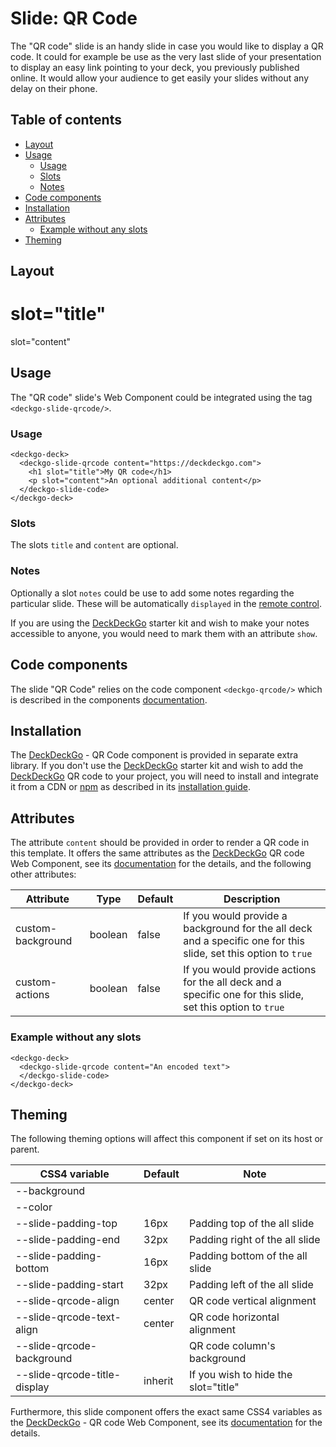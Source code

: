 # Slide: QR Code

The "QR code" slide is an handy slide in case you would like to display a QR code. It could for example be use as the very last slide of your presentation to display an easy link pointing to your deck, you previously published online. It would allow your audience to get easily your slides without any delay on their phone.

## Table of contents

- [Layout](#app-slide-qrcode-layout)
- [Usage](#app-slide-qrcode-usage)
  - [Usage](#app-slide-qrcode-usage-1)
  - [Slots](#app-slide-qrcode-slots)
  - [Notes](#app-slide-qrcode-notes)
- [Code components](#app-slide-qrcode-code-components)
- [Installation](#app-slide-qrcode-installation)
- [Attributes](#app-slide-qrcode-attributes)
  - [Example without any slots](#app-slide-qrcode-example-without-any-slots)
- [Theming](#app-slide-qrcode-theming)

## Layout

<div class="container" margin>
  <deckgo-deck embedded={true} pager={false}>
    <deckgo-slide-qrcode content="https://deckdeckgo.com">
        <h1 slot="title">slot="title"</h1>
        <p slot="content">slot="content"</p>
    </deckgo-slide-qrcode>
  </deckgo-deck>
</div>

## Usage

The "QR code" slide's Web Component could be integrated using the tag `<deckgo-slide-qrcode/>`.

### Usage

```
<deckgo-deck>
  <deckgo-slide-qrcode content="https://deckdeckgo.com">
    <h1 slot="title">My QR code</h1>
    <p slot="content">An optional additional content</p>
  </deckgo-slide-code>
</deckgo-deck>  
```

### Slots

The slots `title` and `content` are optional.

### Notes

Optionally a slot `notes` could be use to add some notes regarding the particular slide. These will be automatically `displayed` in the [remote control](https://deckdeckgo.app).

If you are using the [DeckDeckGo] starter kit and wish to make your notes accessible to anyone, you would need to mark them with an attribute `show`.

## Code components

The slide "QR Code" relies on the code component `<deckgo-qrcode/>` which is described in the components [documentation](https://github.com/deckgo/deckdeckgo/blob/master/doc/components/components.md).

## Installation

The [DeckDeckGo] - QR Code component is provided in separate extra library. If you don't use the [DeckDeckGo] starter kit and wish to add the [DeckDeckGo] QR code to your project, you will need to install and integrate it from a CDN or [npm](https://www.npmjs.com/package/deckdeckgo-qrcode) as described in its [installation guide](https://github.com/deckgo/deckdeckgo-qrcode#getting-started).

## Attributes

The attribute `content` should be provided in order to render a QR code in this template. It offers the same attributes as the [DeckDeckGo] QR code Web Component, see its [documentation](https://github.com/deckgo/deckdeckgo-qrcode) for the details, and the following other attributes:
                                                                                                                                                                                                                                                        
| Attribute                      | Type   | Default   | Description   |
| -------------------------- |-----------------|-----------------|-----------------|
| custom-background | boolean | false | If you would provide a background for the all deck and a specific one for this slide, set this option to `true` |
| custom-actions | boolean | false | If you would provide actions for the all deck and a specific one for this slide, set this option to `true` |

### Example without any slots

```
<deckgo-deck>
  <deckgo-slide-qrcode content="An encoded text">
  </deckgo-slide-code>
</deckgo-deck>  
```

## Theming

The following theming options will affect this component if set on its host or parent.

| CSS4 variable                      | Default | Note |
| -------------------------- |-----------------|-----------------|
| --background |  |  |
| --color |  |  |
| --slide-padding-top | 16px | Padding top of the all slide |
| --slide-padding-end | 32px | Padding right of the all slide |
| --slide-padding-bottom | 16px | Padding bottom of the all slide |
| --slide-padding-start | 32px | Padding left of the all slide |
| --slide-qrcode-align | center | QR code vertical alignment |
| --slide-qrcode-text-align | center | QR code horizontal alignment |
| --slide-qrcode-background | | QR code column's background |
| --slide-qrcode-title-display | inherit | If you wish to hide the slot="title" |

Furthermore, this slide component offers the exact same CSS4 variables as the [DeckDeckGo] - QR code Web Component, see its [documentation](https://github.com/deckgo/deckdeckgo-qrcode) for the details.

[DeckDeckGo]: https://deckdeckgo.com